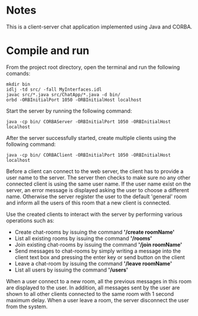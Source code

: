 # Notes
This is a client-server chat application implemented using Java and CORBA.

# Compile and run
From the project root directory, open the terminal and run the following comands:
    
    mkdir bin
    idlj -td src/ -fall MyInterfaces.idl
    javac src/*.java src/ChatApp/*.java -d bin/
    orbd -ORBInitialPort 1050 -ORBInitialHost localhost

Start the server by running the following command:

    java -cp bin/ CORBAServer -ORBInitialPort 1050 -ORBInitialHost localhost

After the server successfully started, create multiple clients using the following command:

    java -cp bin/ CORBAClient -ORBInitialPort 1050 -ORBInitialHost localhost

Before a client can connect to the web server, the client has to provide a user name to the server. The server then checks to make sure no any other connected client is using the  same user name. If the user name exist on the server, an error message is displayed asking the user to choose a different name. Otherwise the server register the user to the default 'general' room and inform all the users of this room that a new client is connected.

Use the created clients to interact with the server by performing various operations such as:

  * Create chat-rooms by issuing the command **'/create roomName'**
  * List all existing rooms by issuing the command **'/rooms'**
  * Join existing chat-rooms by issuing the command **'/join roomName'**
  * Send messages to chat-rooms by simply writing a message into the client text box and pressing the enter key or send button on the client
  * Leave a chat-room by issuing the command **'/leave roomName'**
  * List all users by issuing the command **'/users'**

When a user connect to a new room, all the previous messages in this room are displayed to the user. In addition, all messages sent by the user are shown to all other clients connected to the same room with 1 second maximum delay. When a user leave a room, the server disconnect the user from the system.
